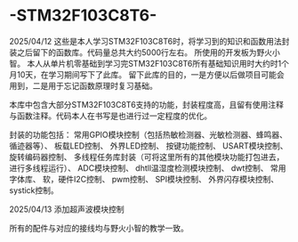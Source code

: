 # -STM32F103C8T6-
2025/04/12
这些是本人学习STM32F103C8T6时，将学习到的知识和函数用法封装之后留下的函数库。代码量总共大约5000行左右。 所使用的开发板为野火小智。
本人从单片机零基础到学习完STM32F103C8T6所有基础知识用时大约时1个月10天，在学习期间写下了此库。
留下此库的目的，一是方便以后做项目可能会用到，二是用于忘记函数原理时复习基础。

本库中包含大部分STM32F103C8T6支持的功能，封装程度高，且留有使用注释与函数注释。代码本人在书写是也进行过一定程度的优化。

封装的功能包括：
常用GPIO模块控制（包括热敏检测器、光敏检测器、蜂鸣器、循迹器等）、
板载LED控制、
外界LED控制、
按键功能控制、
USART模块控制、
旋转编码器控制、
多线程任务库封装（可将这里所有的其他模块功能打包进去，进行多线程运行）、
ADC模块控制、
dhtll温湿度检测模块控制、
dwt控制、
常用字体库、
软，硬件I2C控制、
pwm控制、
SPI模块控制、
外界闪存模块控制、
systick控制。

2025/04/13
添加超声波模块控制

所有的配件与对应的接线均与野火小智的教学一致。
